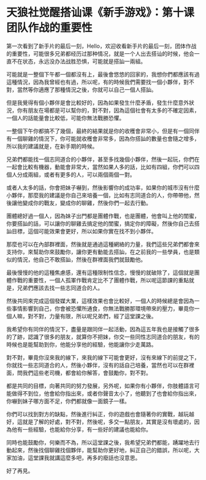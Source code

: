 # 天狼社觉醒搭讪课《新手游戏》：第十课团队作战的重要性

第一次看到了新手片的最后一刻，Hello，欢迎收看新手片的最后一刻，团体作战的重要性，可能很多兄弟都经历过那种情况，就是一个人出去搭讪的时候，他会一直不在状态，永远没办法战胜恐惧，可能就是搭訕一兩組。

可能就是一整個下午都一個都沒有上，最後會悠悠的回家的，我想你們都應該有過這種情況，因為我曾經也有過，所以呢，有的時候我們需要找一個小夥伴，對不對，當然等你適應了那種情況之後，你就可以自己一個人搭訕。

但是我覺得有個小夥伴是會比較好的，因為如果發生什麼矛盾，發生什麼意外狀況，你有朋友在場都是可以幫你的，對不對，因為這個社會有太多的不確定因素，一個人的話能量會比較低，可能你無法戰勝恐懼。

一整個下午你都搞不了幾個，最終的結果就是你的收穫會非常小，但是有一個同伴有一個聊雞的情況下，你可能就收穫會非常多，因為你搭訕的數量也會隨之增多，所以我的建議就是，在新手期的時候。

兄弟們都能找一個志同道合的小夥伴，甚至多找幾個小夥伴，然後一起玩，你們在一起會比較有機器，動能會非常大，當然如果人多的話，比如有四組，你們可以四個人分成兩組，或者有更多的人，可以兩個兩個一對。

或者人太多的話，你會把妹子嚇到，然後影響你的成功率，如果你的城市沒有什麼小夥伴，那麼我的建議是你自己來培養一個，比如有志同道合的人，你帶帶他，然後讓他變成你的戰友，變成你的聊雞，然後你們一起去行動。

團體總好過一個人，因為妹子出門都是團體作戰，也是團體，他會叫上他的閨蜜，你要搭訕的話，可以讓你的聊雞去搞定他的閨蜜，搞定你的障礙，然後你自己去搭訕目標，這個可能效果會更好，所以如果你實在找不到小夥伴。

那麼也可以在內部群裡面，然後就是通過這種網絡的力量，我們這些兄弟們都會來支持你，來幫助你來鼓勵你，讓你更有動能去搭訕，在之前我的一些學員，也是類似的情況，他自己不敢搭訕，然後在群裡面我們就鼓勵他。

最後慢慢的他的這種焦慮感，還有這種限制性信念，慢慢的就破除了，這個就是團體作戰的重要性，一個人孤軍作戰肯定比不了團體作戰，所以呢這節課的重點就是，兄弟們應該去找一些志同道合的人。

然後共同來完成這個發媒大業，這樣效果也會比較好，一個人的時候總是會因為一些事情影響到自己，你會被恐懼所通食，你無法戰勝那環境帶來的壓力，畢竟你一個人嘛，對不對，力量有限，所以呢兄弟們，經了這堂課之後。

我希望你有同伴的情況下，盡量是跟同伴一起活動，因為這五年我也是接觸了很多的了跡，認識了很多的朋友，就算你不把妹，你交一些同性志同道合的朋友，有的時候也是能幫助到你，他能分享他的經驗，他能讓你少走萬路。

對不對，畢竟你沒來我的線下，來我的線下可能會更好，沒有來線下的前提之下，你就找一些志同道合的人，然後小夥伴，沒有的話自己培養，當然也可以在群裡面，問我們這些老司機，都會給你解答，會鼓勵你，對不對。

都是共同的目標，向著共同的努力發展，另外呢，如果你有小夥伴，你肢體語言可能做得不到位，他會給你指出來，或者你聲音太小了，他聽到了也會給你指出來，你嚇到妹子哪方面不足，你們都就像一面鏡子一樣。

你們可以找到對方的缺點，然後進行糾正，你的遊戲也會隨著你的實戰，越玩越好，這就是了解的好處，對不對，然後呢，多交一點朋友，其實是沒有壞處的，因為他有一些經驗，也能給你分享，有一些好的建議也能給你。

同時也能鼓勵你，何樂而不為，所以這堂課之後，我希望兄弟們都能，踴躍地去行動起來，然後找個聊雞找個夥伴，能幫助你更好地，糾正自己的錯誤，所以呢，大家加油，這堂課我就講這麼多吧，再多的廢話也沒意思。

好了再見。